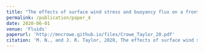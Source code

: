 ```yaml
---
title: "The effects of surface wind stress and buoyancy flux on a front in turbulent thermal wind balance"
permalink: /publication/paper_4
date: 2020-06-01
venue: 'Fluids'
paperurl: 'http://mncrowe.github.io/files/Crowe_Taylor_20.pdf'
citation: 'M. N., and J. R. Taylor, 2020, The effects of surface wind stress and buoyancy flux on a front in turbulent thermal wind balance, <i>Fluids</i>, 5 (2).'
---
```


